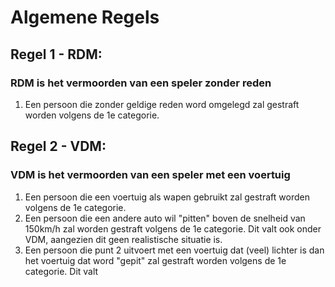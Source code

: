 # Algemene Regels

## Regel 1 - RDM:
### RDM is het vermoorden van een speler zonder reden
1. Een persoon die zonder geldige reden word omgelegd zal gestraft worden volgens de 1e categorie.

## Regel 2 - VDM:
### VDM is het vermoorden van een speler met een voertuig
1. Een persoon die een voertuig als wapen gebruikt zal gestraft worden volgens de 1e categorie.
2. Een persoon die een andere auto wil "pitten" boven de snelheid van 150km/h zal worden gestraft volgens de 1e categorie. Dit valt ook onder VDM, aangezien dit geen realistische situatie is.
3. Een persoon die punt 2 uitvoert met een voertuig dat (veel) lichter is dan het voertuig dat word "gepit" zal gestraft worden volgens de 1e categorie. Dit valt
